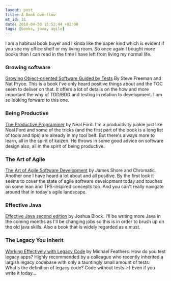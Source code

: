 ```yaml
--- 
layout: post
title: A Book Overflow
mt_id: 31
date: 2010-04-30 15:53:44 +02:00
tags: [books, java, agile]
---
```


I am a habitual book buyer and I kinda like the paper kind which is evident if you see my office shelf or my living room. So once again I bought more books than I can read in the time I have left from living my normal life.

### Growing software

[Growing Object-oriented Software Guided by Tests](http://www.amazon.co.uk/Growing-Object-Oriented-Software-Guided-Signature/dp/0321503627/) By Steve Freeman and Nat Pryce. This is a book I've only heard positive things about and the TOC seem to deliver on that. It offers a lot of details on the how and more important the why of TDD/BDD and testing in relation to development. I am _so_ looking forward to this one.

### Being Productive

[The Productive Programmer](http://www.amazon.co.uk/Productive-Programmer-Theory-Practice-OReilly/dp/0596519788) by Neal Ford. I'm a productivity junkie just like Neal Ford and some of the tricks (and the first part of the book is a long list of tools and tips) are already in my tool belt. But there's always more to learn, all in the spirit of kaizen. He throws in some good advice on software design also, all in the spirit of being productive.

### The Art of Agile

[The Art of Agile Software Development](http://www.amazon.co.uk/Art-Agile-Development-James-Shore/dp/0596527675/) by James Shore and Chromatic. Another one I have heard a lot about and all positive. By the first look it seems to cover the state of agile software development today and touches on some lean and TPS-inspired concepts too. And you can't really navigate around that in today's agile landscape.

### Effective Java

[Effective Java second edition](http://www.amazon.co.uk/Effective-Java-Second-Joshua-Bloch/dp/0321356683/) by Joshua Block. I'll be writing more Java in the coming months as I'll be changing jobs so this is in order to brush up on the old java skills. Also a book that is widely regarded as a must.

### The Legacy You Inherit

[Working Effectively with Legacy Code](http://www.amazon.co.uk/Working-Effectively-Legacy-Robert-Martin/dp/0131177052/) by Michael Feathers. How do you test legacy apps? Highly recommended by a colleague who recently inherited a largish legacy codebase with only a tauntingly small amount of tests. What's the definition of legacy code? Code without tests :-) Even if you write it today...
